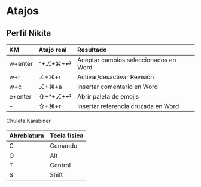 # Atajos

## Perfil Nikita

| KM | Atajo real | Resultado |
| :--- | :--- | :--- |
| w+enter | ^+⎇+⌘+⏎ | Aceptar cambios seleccionados en Word |
| w+r | ⎇+⌘+r | Activar/desactivar Revisión |
| w+c | ⎇+⌘+a | Insertar comentario en Word |
| e+enter | ⇧+^+⎇+⏎ | Abrir paleta de emojis |
| - | ⇧+⌘+r | Insertar referencia cruzada en Word |

Chuleta Karabiner

| Abrebiatura | Tecla física |
| :--- | :--- |
| C | Comando |
| O | Alt |
| T | Control |
| S | Shift |

